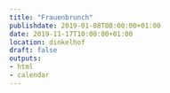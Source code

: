 ```yaml
---
title: "Frauenbrunch"
publishdate: 2019-01-08T08:00:00+01:00
date: 2019-11-17T10:00:00+01:00
location: dinkelhof
draft: false
outputs:
- html
- calendar
---
```

